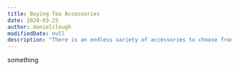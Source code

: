 ```yaml
---
title: Buying Tea Accessories
date: 2020-03-25
author: danielclough
modifiedDate: null
description: "There is an endless variety of accessories to choose from."
---
```


something